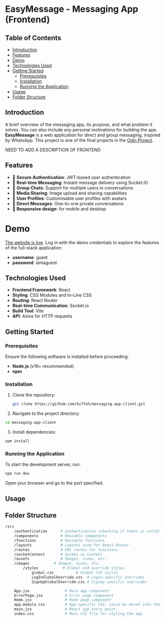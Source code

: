 # **EasyMessage - Messaging App (Frontend)**

## Table of Contents
- [Introduction](#introduction)
- [Features](#features)
- [Demo](#demo)
- [Technologies Used](#technologies-used)
- [Getting Started](#getting-started)
  - [Prerequisites](#prerequisites)
  - [Installation](#installation)
  - [Running the Application](#running-the-application)
- [Usage](#usage)
- [Folder Structure](#folder-structure)

## Introduction
A brief overview of the messaging app, its purpose, and what problem it solves. You can also include any personal motivations for building the app.
**EasyMessage** is a web application for direct and group messaging, inspired by WhatsApp. This project is one of the final projects in the [Odin Project](https://www.theodinproject.com/lessons/nodejs-messaging-app).

NEED TO ADD A DESCRIPTION OF FRONTEND

## Features

- 🔐 **Secure Authentication**: JWT-based user authentication
- 💬 **Real-time Messaging**: Instant message delivery using Socket.IO
- 👥 **Group Chats**: Support for multiple users in conversations
- 📸 **Media Sharing**: Image upload and sharing capabilities
- 👤 **User Profiles**: Customisable user profiles with avatars
- 📩 **Direct Messages**: One-to-one private conversations
- 📱 **Responsive design**: for mobile and desktop

# Demo
[The website is live](https://messaging-app-client-eight.vercel.app/). Log in with the demo credentials to explore the features of the full-stack application:
- **username**: guest
- **password**: iamaguest

## Technologies Used
- **Frontend Framework**: React
- **Styling**: CSS Modules and In-Line CSS
- **Routing**: React Router
- **Real-time Communication**: Socket.io
- **Build Tool**: Vite
- **API**: Axios for HTTP requests

## Getting Started

### Prerequisites
Ensure the following software is installed before proceeding:
- **Node.js** (v16+ recommended)
- **npm**

### Installation
1. Clone the repository:
   ```bash
   git clone https://github.com/kiffoh/messaging-app-client.git
   ```
2. Navigate to the project directory:
```bash
cd messaging-app-client
```
3. Install dependencies:
```bash
npm install
```

### Running the Application
To start the development server, run:
```bash
npm run dev
```
Open your browser and go to the port specified.

## Usage


## Folder Structure
```bash
/src
    /authentication      # authentication (checking if token is valid) context
    /components          # Reusable components
    /functions           # Reusable functions
    /layouts             # Layouts used for React-Router
    /routes              # URL routes for functions
    /socketContext       # Socket.io Context
    /assets              # Images, icons, etc.
    /images           # Images, icons, etc.
        /styles           # Global and override styles
            global.css          # Global CSS styles
            LogInGlobalOverride.css  # Login-specific overrides
            SignUpGlobalOverride.css # Signup-specific overrides

    App.jsx                # Main app component
    ErrorPage.jsx          # Error page component
    Home.jsx               # Home page component
    app.module.css         # App-specific CSS, could be moved into the same folder as App.jsx
    main.jsx               # React app entry point
    index.css              # Main CSS file for styling the app
```
